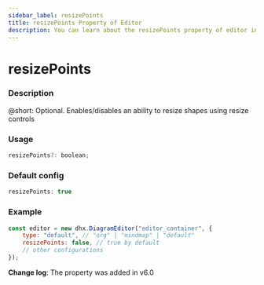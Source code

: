 ```yaml
---
sidebar_label: resizePoints
title: resizePoints Property of Editor
description: You can learn about the resizePoints property of editor in the documentation of the DHTMLX JavaScript Diagram library. Browse developer guides and API reference, try out code examples and live demos, and download a free 30-day evaluation version of DHTMLX Diagram.
---
```


# resizePoints

### Description

@short: Optional. Enables/disables an ability to resize shapes using resize controls

### Usage

~~~jsx
resizePoints?: boolean;
~~~

### Default config

~~~jsx
resizePoints: true
~~~

### Example

~~~jsx {3}
const editor = new dhx.DiagramEditor("editor_container", {
    type: "default", // "org" | "mindmap" | "default"
    resizePoints: false, // true by default
    // other configurations
});
~~~

**Change log**: The property was added in v6.0

